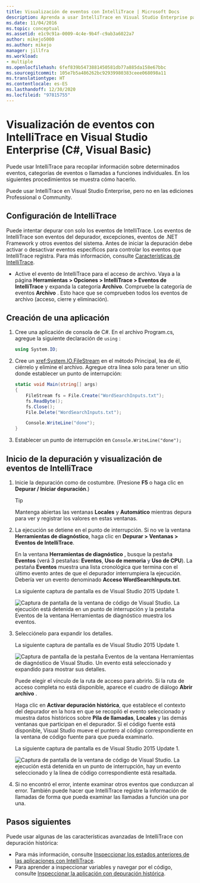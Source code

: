 ```yaml
---
title: Visualización de eventos con IntelliTrace | Microsoft Docs
description: Aprenda a usar IntelliTrace en Visual Studio Enterprise para recopilar datos sobre eventos específicos, categorías de eventos y llamadas a funciones individuales.
ms.date: 11/04/2016
ms.topic: conceptual
ms.assetid: e1c9c91a-0009-4c4e-9b4f-c9ab3a6022a7
author: mikejo5000
ms.author: mikejo
manager: jillfra
ms.workload:
- multiple
ms.openlocfilehash: 6fef839b5473881450581db77a885da158e67bbc
ms.sourcegitcommit: 105e7b5a486262bc92939980383ceee068098a11
ms.translationtype: HT
ms.contentlocale: es-ES
ms.lasthandoff: 12/30/2020
ms.locfileid: "97815755"
---
```

# <a name="view-events-with-intellitrace-in-visual-studio-enterprise-c-visual-basic"></a>Visualización de eventos con IntelliTrace en Visual Studio Enterprise (C#, Visual Basic)

Puede usar IntelliTrace para recopilar información sobre determinados eventos, categorías de eventos o llamadas a funciones individuales. En los siguientes procedimientos se muestra cómo hacerlo.

Puede usar IntelliTrace en Visual Studio Enterprise, pero no en las ediciones Professional o Community.

## <a name="configure-intellitrace"></a><a name="GettingStarted"></a> Configuración de IntelliTrace

Puede intentar depurar con solo los eventos de IntelliTrace. Los eventos de IntelliTrace son eventos del depurador, excepciones, eventos de .NET Framework y otros eventos del sistema. Antes de iniciar la depuración debe activar o desactivar eventos específicos para controlar los eventos que IntelliTrace registra. Para más información, consulte [Características de IntelliTrace](../debugger/intellitrace-features.md).

- Active el evento de IntelliTrace para el acceso de archivo. Vaya a la página **Herramientas > Opciones > IntelliTrace > Eventos de IntelliTrace** y expanda la categoría **Archivo**. Compruebe la categoría de eventos **Archivo** . Esto hace que se comprueben todos los eventos de archivo (acceso, cierre y eliminación).

## <a name="create-your-app"></a>Creación de una aplicación

1. Cree una aplicación de consola de C#. En el archivo Program.cs, agregue la siguiente declaración de `using` :

    ```csharp
    using System.IO;
    ```

2. Cree un <xref:System.IO.FileStream> en el método Principal, lea de él, ciérrelo y elimine el archivo. Agregue otra línea solo para tener un sitio donde establecer un punto de interrupción:

    ```csharp
    static void Main(string[] args)
    {
        FileStream fs = File.Create("WordSearchInputs.txt");
        fs.ReadByte();
        fs.Close();
        File.Delete("WordSearchInputs.txt");

        Console.WriteLine("done");
    }
    ```

3. Establecer un punto de interrupción en `Console.WriteLine("done");`

## <a name="start-debugging-and-view-intellitrace-events"></a>Inicio de la depuración y visualización de eventos de IntelliTrace

1. Inicie la depuración como de costumbre. (Presione **F5** o haga clic en **Depurar / Iniciar depuración**.)

    > [!TIP]
    > Mantenga abiertas las ventanas **Locales** y **Automático** mientras depura para ver y registrar los valores en estas ventanas.

2. La ejecución se detiene en el punto de interrupción. Si no ve la ventana **Herramientas de diagnóstico**, haga clic en **Depurar > Ventanas > Eventos de IntelliTrace**.

    En la ventana **Herramientas de diagnóstico** , busque la pestaña **Eventos** (verá 3 pestañas: **Eventos**, **Uso de memoria** y **Uso de CPU**). La pestaña **Eventos** muestra una lista cronológica que termina con el último evento antes de que el depurador interrumpiera la ejecución. Debería ver un evento denominado **Acceso WordSearchInputs.txt**.

    La siguiente captura de pantalla es de Visual Studio 2015 Update 1.

    ![Captura de pantalla de la ventana de código de Visual Studio. La ejecución está detenida en un punto de interrupción y la pestaña Eventos de la ventana Herramientas de diagnóstico muestra los eventos.](../debugger/media/intellitrace-update1.png)

3. Selecciónelo para expandir los detalles.

    La siguiente captura de pantalla es de Visual Studio 2015 Update 1.

    ![Captura de pantalla de la pestaña Eventos de la ventana Herramientas de diagnóstico de Visual Studio. Un evento está seleccionado y expandido para mostrar sus detalles.](../debugger/media/intellitraceupdate1-singleevent.png)

    Puede elegir el vínculo de la ruta de acceso para abrirlo. Si la ruta de acceso completa no está disponible, aparece el cuadro de diálogo **Abrir archivo** .

    Haga clic en **Activar depuración histórica**, que establece el contexto del depurador en la hora en que se recopiló el evento seleccionado y muestra datos históricos sobre **Pila de llamadas**, **Locales** y las demás ventanas que participan en el depurador. Si el código fuente está disponible, Visual Studio mueve el puntero al código correspondiente en la ventana de código fuente para que pueda examinarlo.

    La siguiente captura de pantalla es de Visual Studio 2015 Update 1.

    ![Captura de pantalla de la ventana de código de Visual Studio. La ejecución está detenida en un punto de interrupción, hay un evento seleccionado y la línea de código correspondiente está resaltada.](../debugger/media/historicaldebugging-update1.png)

4. Si no encontró el error, intente examinar otros eventos que conduzcan al error. También puede hacer que IntelliTrace registre la información de llamadas de forma que pueda examinar las llamadas a función una por una.

## <a name="next-steps"></a>Pasos siguientes

Puede usar algunas de las características avanzadas de IntelliTrace con depuración histórica:

- Para más información, consulte [Inspeccionar los estados anteriores de las aplicaciones con IntelliTrace](../debugger/view-historical-application-state.md).
- Para aprender a inspeccionar variables y navegar por el código, consulte [Inspeccionar la aplicación con depuración histórica](../debugger/historical-debugging-inspect-app.md).
